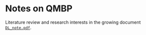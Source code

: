# Notes on QMBP
Literature review and research interests in the growing document [`DL_note.pdf`](https://github.com/JSKao/ML_Phys/blob/master/DL_note.pdf). 
